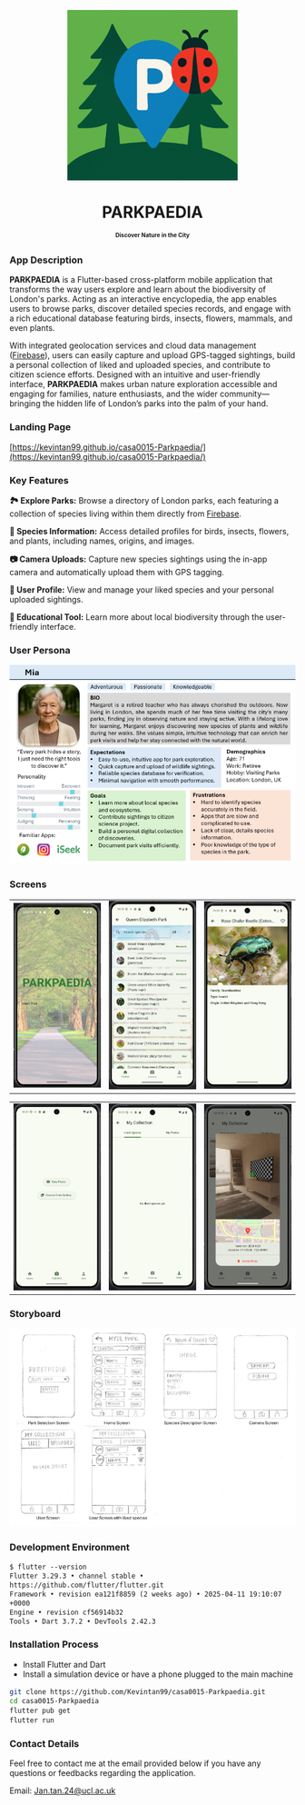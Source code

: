 <p align="center"><img align="center" width="300" src="./assets/icon/app_icon.png"></p>
<h1 align="center">PARKPAEDIA<br><span style="font-size: 10px;">Discover Nature in the City</h1>
 


### App Description
**PARKPAEDIA** is a Flutter-based cross-platform mobile application that transforms the way users explore and learn about the biodiversity of London's parks. Acting as an interactive encyclopedia, the app enables users to browse parks, discover detailed species records, and engage with a rich educational database featuring birds, insects, flowers, mammals, and even plants.

With integrated geolocation services and cloud data management ([Firebase](https://firebase.google.com/)), users can easily capture and upload GPS-tagged sightings, build a personal collection of liked and uploaded species, and contribute to citizen science efforts. Designed with an intuitive and user-friendly interface, **PARKPAEDIA** makes urban nature exploration accessible and engaging for families, nature enthusiasts, and the wider community—bringing the hidden life of London’s parks into the palm of your hand.
  
### Landing Page
[https://kevintan99.github.io/casa0015-Parkpaedia/](https://kevintan99.github.io/casa0015-Parkpaedia/)
  
### Key Features
**🏞️ Explore Parks:** Browse a directory of London parks, each featuring a collection of species living within them directly from [Firebase](https://firebase.google.com/).

**🌳 Species Information:** Access detailed profiles for birds, insects, flowers, and plants, including names, origins, and images.

**📷 Camera Uploads:** Capture new species sightings using the in-app camera and automatically upload them with GPS tagging.

**👨 User Profile:** View and manage your liked species and your personal uploaded sightings.

**📱 Educational Tool:** Learn more about local biodiversity through the user-friendly interface.
  
### User Persona
![User Persona](./assets/insert/user_persona.png)
  
### Screens
<table>
  <tr>
    <td>
      <img src="./assets/images/park_selection_page.png" alt="" width="300">
    </td>
    <td>
      <img src="./assets/images/home_page.png" alt="" width="300">
    </td>
    <td>
      <img src="./assets/images/species_detail_page.png" alt="" width="300">
    </td>
  </tr>
</table>

<table>
  <tr>
    <td>
      <img src="./assets/images/camera_page.png" alt="" width="300">
    </td>
    <td>
      <img src="./assets/images/user_page.png" alt="" width="300">
    </td>
    <td>
      <img src="./assets/images/uploaded_photo_page.png" alt="" width="300">
    </td>
  </tr>
</table>

  
### Storyboard
![Storyboard](./assets/insert/storyboard.jpg)
  
### Development Environment
```
$ flutter --version
Flutter 3.29.3 • channel stable • https://github.com/flutter/flutter.git
Framework • revision ea121f8859 (2 weeks ago) • 2025-04-11 19:10:07 +0000
Engine • revision cf56914b32
Tools • Dart 3.7.2 • DevTools 2.42.3
```
  
### Installation Process
- Install Flutter and Dart
- Install a simulation device or have a phone plugged to the main machine
  
```bash
git clone https://github.com/Kevintan99/casa0015-Parkpaedia.git
cd casa0015-Parkpaedia
flutter pub get
flutter run
```
### Contact Details
Feel free to contact me at the email provided below if you have any questions or feedbacks regarding the application.
  
Email: Jan.tan.24@ucl.ac.uk
